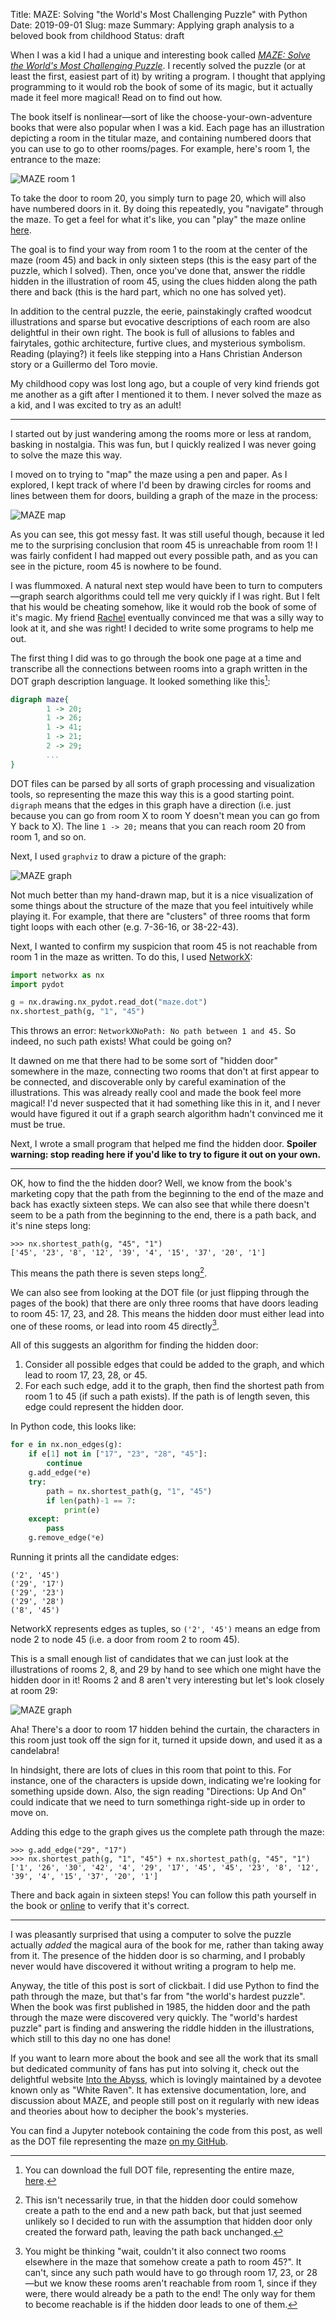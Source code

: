 Title: MAZE: Solving "the World's Most Challenging Puzzle" with Python
Date: 2019-09-01
Slug: maze
Summary: Applying graph analysis to a beloved book from childhood
Status: draft

When I was a kid I had a unique and interesting book called *[MAZE:
Solve the World's Most Challenging
Puzzle](https://en.wikipedia.org/wiki/MAZE:_Solve_the_World%27s_Most_Challenging_Puzzle)*. I
recently solved the puzzle (or at least the first, easiest part of it)
by writing a program. I thought that applying programming to it would
rob the book of some of its magic, but it actually made it feel more
magical! Read on to find out how.

The book itself is nonlinear—sort of like the
choose-your-own-adventure books that were also popular when I was a
kid. Each page has an illustration depicting a room in the titular
maze, and containing numbered doors that you can use to go to other
rooms/pages. For example, here's room 1, the entrance to the maze:

![MAZE room 1](/assets/images/maze-room-1.jpg)

To take the door to room 20, you simply turn to page 20, which will
also have numbered doors in it. By doing this repeatedly, you
"navigate" through the maze. To get a feel for what it's like, you can
"play" the maze online [here](http://www.intotheabyss.net/room-1/).

The goal is to find your way from room 1 to the room at the center of
the maze (room 45) and back in only sixteen steps (this is the easy
part of the puzzle, which I solved). Then, once you've done that,
answer the riddle hidden in the illustration of room 45, using the
clues hidden along the path there and back (this is the hard part,
which no one has solved yet).

In addition to the central puzzle, the eerie, painstakingly crafted
woodcut illustrations and sparse but evocative descriptions of each
room are also delightful in their own right. The book is full of
allusions to fables and fairytales, gothic architecture, furtive
clues, and mysterious symbolism. Reading (playing?) it feels like
stepping into a Hans Christian Anderson story or a Guillermo del Toro
movie.

My childhood copy was lost long ago, but a couple of very kind friends
got me another as a gift after I mentioned it to them. I never solved
the maze as a kid, and I was excited to try as an adult!

---

I started out by just wandering among the rooms more or less at
random, basking in nostalgia. This was fun, but I quickly realized I
was never going to solve the maze this way.

I moved on to trying to "map" the maze using a pen and paper. As I
explored, I kept track of where I'd been by drawing circles for rooms
and lines between them for doors, building a graph of the maze in the
process:

![MAZE map](/assets/images/maze_map.jpg)

As you can see, this got messy fast. It was still useful though,
because it led me to the surprising conclusion that room 45 is
unreachable from room 1! I was fairly confident I had mapped out every
possible path, and as you can see in the picture, room 45 is nowhere
to be found.

I was flummoxed. A natural next step would have been to turn to
computers—graph search algorithms could tell me very quickly if I was
right. But I felt that his would be cheating somehow, like it would
rob the book of some of it's magic. My friend
[Rachel](http://rahwang.mystrikingly.com/) eventually convinced me
that was a silly way to look at it, and she was right! I decided to
write some programs to help me out.

The first thing I did was to go through the book one page at a time
and transcribe all the connections between rooms into a graph written
in the DOT graph description language. It looked something like
this[^1]:

```dot
digraph maze{
        1 -> 20;
        1 -> 26;
        1 -> 41;
        1 -> 21;
        2 -> 29;
        ...
}
```

DOT files can be parsed by all sorts of graph processing and
visualization tools, so representing the maze this way this is a good
starting point. `digraph` means that the edges in this graph have a
direction (i.e. just because you can go from room X to room Y doesn't
mean you can go from Y back to X). The line `1 -> 20;` means that you
can reach room 20 from room 1, and so on.

Next, I used `graphviz` to draw a picture of the graph:


![MAZE graph](/assets/images/maze_graph.jpg)


Not much better than my hand-drawn map, but it is a nice visualization
of some things about the structure of the maze that you feel
intuitively while playing it. For example, that there are "clusters"
of three rooms that form tight loops with each other (e.g. 7-36-16, or
38-22-43).

Next, I wanted to confirm my suspicion that room 45 is not reachable
from room 1 in the maze as written. To do this, I used
[NetworkX](https://networkx.github.io/):


```python
import networkx as nx
import pydot

g = nx.drawing.nx_pydot.read_dot("maze.dot")
nx.shortest_path(g, "1", "45")
```

This throws an error: `NetworkXNoPath: No path between 1 and 45.` So
indeed, no such path exists! What could be going on?

It dawned on me that there had to be some sort of "hidden door"
somewhere in the maze, connecting two rooms that don't at first appear
to be connected, and discoverable only by careful examination of the
illustrations. This was already really cool and made the book feel
more magical! I'd never suspected that it had something like this in
it, and I never would have figured it out if a graph search algorithm
hadn't convinced me it must be true.

Next, I wrote a small program that helped me find the hidden
door. **Spoiler warning: stop reading here if you'd like to try to
figure it out on your own.**

---

OK, how to find the the hidden door? Well, we know from the book's
marketing copy that the path from the beginning to the end of the maze
and back has exactly sixteen steps. We can also see that while there
doesn't seem to be a path from the beginning to the end, there is a
path back, and it's nine steps long:

```pycon
>>> nx.shortest_path(g, "45", "1")
['45', '23', '8', '12', '39', '4', '15', '37', '20', '1']
```

 This means the path there is seven steps long[^2].

 We can also see from looking at the DOT file (or just flipping
 through the pages of the book) that there are only three rooms that
 have doors leading to room 45: 17, 23, and 28. This means the hidden
 door must either lead into one of these rooms, or lead into room 45
 directly[^3].

 All of this suggests an algorithm for finding the hidden
 door:

 1. Consider all possible edges that could be added to the graph,
    and which lead to room 17, 23, 28, or 45.
 2. For each such edge, add it to the graph, then find the shortest
    path from room 1 to 45 (if such a path exists). If the path is of
    length seven, this edge could represent the hidden door.

In Python code, this looks like:


```python
for e in nx.non_edges(g):
    if e[1] not in ["17", "23", "28", "45"]:
        continue
    g.add_edge(*e)
    try:
        path = nx.shortest_path(g, "1", "45")
        if len(path)-1 == 7:
            print(e)
    except:
        pass
    g.remove_edge(*e)
```

Running it prints all the candidate edges:

```
('2', '45')
('29', '17')
('29', '23')
('29', '28')
('8', '45')
```

NetworkX represents edges as tuples, so `('2', '45')` means an edge
from node 2 to node 45 (i.e. a door from room 2 to room 45).

This is a small enough list of candidates that we can just look at the
illustrations of rooms 2, 8, and 29 by hand to see which one might
have the hidden door in it! Rooms 2 and 8 aren't very interesting but
let's look closely at room 29:

![MAZE graph](/assets/images/maze-room-29.jpg)

Aha! There's a door to room 17 hidden behind the curtain, the
characters in this room just took off the sign for it, turned it
upside down, and used it as a candelabra!

In hindsight, there are lots of clues in this room that point to
this. For instance, one of the characters is upside down, indicating
we're looking for something upside down. Also, the sign reading
"Directions: Up And On" could indicate that we need to turn somethinga
right-side up in order to move on.

Adding this edge to the graph gives us the complete path through the
maze:

```pycon
>>> g.add_edge("29", "17")
>>> nx.shortest_path(g, "1", "45") + nx.shortest_path(g, "45", "1")
['1', '26', '30', '42', '4', '29', '17', '45', '45', '23', '8', '12',
'39', '4', '15', '37', '20', '1']
```

There and back again in sixteen steps! You can follow this path
yourself in the book or [online](http://www.intotheabyss.net/room-1/)
to verify that it's correct.

---

I was pleasantly surprised that using a computer to solve the puzzle
actually *added* the magical aura of the book for me, rather than
taking away from it. The presence of the hidden door is so charming,
and I probably never would have discovered it without writing a
program to help me.

Anyway, the title of this post is sort of clickbait. I did use Python
to find the path through the maze, but that's far from "the world's
hardest puzzle".  When the book was first published in 1985, the
hidden door and the path through the maze were discovered very
quickly. The "world's hardest puzzle" part is finding and answering
the riddle hidden in the illustrations, which still to this day no one
has done!

If you want to learn more about the book and see all the work that its
small but dedicated community of fans has put into solving it, check
out the delightful website [Into the
Abyss](http://www.intotheabyss.net/), which is lovingly maintained by
a devotee known only as "White Raven". It has extensive documentation,
lore, and discussion about MAZE, and people still post on it regularly
with new ideas and theories about how to decipher the book's
mysteries.

You can find a Jupyter notebook containing the code from this post, as
well as the DOT file representing the maze [on my
GitHub](https://github.com/porterjamesj/maze).


[^1]: You can download the full DOT file, representing the entire
      maze,
      [here](https://raw.githubusercontent.com/porterjamesj/maze/master/maze.dot).
[^2]: This isn't necessarily true, in that the hidden door could
      somehow create a path to the end and a new path back, but that
      just seemed unlikely so I decided to run with the assumption
      that hidden door only created the forward path, leaving the path
      back unchanged.
[^3]: You might be thinking "wait, couldn't it also connect two rooms
      elsewhere in the maze that somehow create a path to room
      45?". It can't, since any such path would have to go through
      room 17, 23, or 28—but we know these rooms aren't reachable from
      room 1, since if they were, there would already be a path to the
      end! The only way for them to become reachable is if the hidden
      door leads to one of them.
